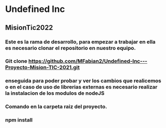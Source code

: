 # Undefined Inc

## MisionTic2022 

### Este es la rama de desarrollo, para empezar a trabajar en ella es necesario clonar el repositorio en nuestro equipo.

### Git clone https://github.com/MFabian2/Undefined-Inc---Proyecto-Mision-TIC-2021.git

### enseguida para poder probar y ver los cambios que realicemos o en el caso de uso de librerias externas es necesario realizar la instalacion de los modulos de nodeJS

### Comando en la carpeta raiz del proyecto.

### npm install

